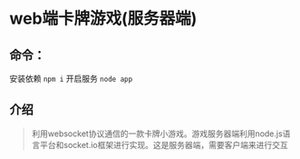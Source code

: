 # web端卡牌游戏(服务器端)
## 命令：
安装依赖
```npm i```
开启服务
```node app```
## 介绍
> 利用websocket协议通信的一款卡牌小游戏。游戏服务器端利用node.js语言平台和socket.io框架进行实现。这是服务器端，需要客户端来进行交互

